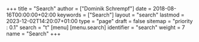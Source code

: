 +++
title = "Search"
author = ["Dominik Schrempf"]
date = 2018-08-16T00:00:00+02:00
keywords = ["Search"]
layout = "search"
lastmod = 2023-12-02T14:20:07+01:00
type = "page"
draft = false
sitemap = "priority : 0.1"
search = "t"
[menu]
  [menu.search]
    identifier = "search"
    weight = 7
    name = "Search"
+++
